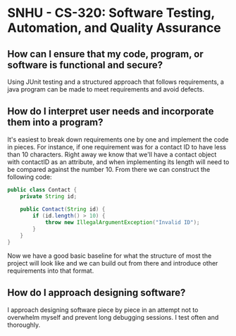 # SNHU - CS-320: Software Testing, Automation, and Quality Assurance        

## How can I ensure that my code, program, or software is functional and secure?

Using JUnit testing and a structured approach that follows requirements, a java program can be made to meet requirements and avoid defects. 

## How do I interpret user needs and incorporate them into a program?

It's easiest to break down requirements one by one and implement the code in pieces. For instance, if one requirement was for a contact ID to have less than 10 characters. Right away we know that we'll have a contact object with contactID as an attribute, and when implementing its length will need to be compared against the number 10. From there we can construct the following code:

```java
public class Contact {
    private String id;
    
    public Contact(String id) {
        if (id.length() > 10) {
            throw new IllegalArgumentException("Invalid ID");
        }
    }
}

```

Now we have a good basic baseline for what the structure of most the project will look like and we can build out from there and introduce other requirements into that format.

## How do I approach designing software?

I approach designing software piece by piece in an attempt not to overwhelm myself and prevent long debugging sessions. I test often and thoroughly.
